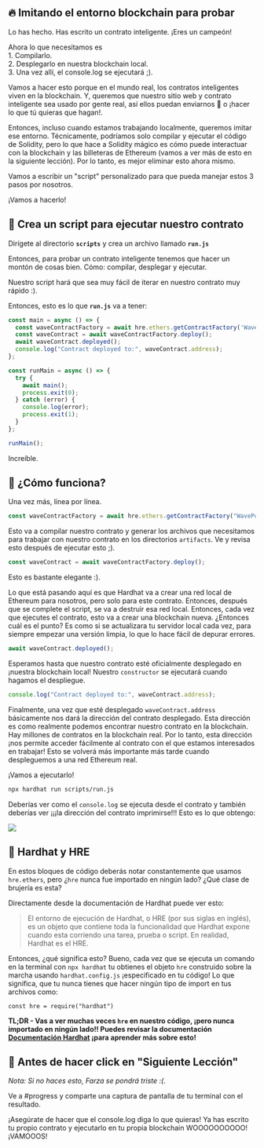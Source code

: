 🔥 Imitando el entorno blockchain para probar
-----------------------------------------------

Lo has hecho. Has escrito un contrato inteligente. ¡Eres un campeón!

Ahora lo que necesitamos es\
1\. Compilarlo.\
2\. Desplegarlo en nuestra blockchain local.\
3\. Una vez allí, el console.log se ejecutará ;).

Vamos a hacer esto porque en el mundo real, los contratos inteligentes viven en la blockchain. Y, queremos que nuestro sitio web y contrato inteligente sea usado por gente real, así ellos puedan enviarnos 👋 o ¡hacer lo que tú quieras que hagan!.

Entonces, incluso cuando estamos trabajando localmente, queremos imitar ese entorno. Técnicamente, podríamos solo compilar y ejecutar el código de Solidity, pero lo que hace a Solidity mágico es cómo puede interactuar con la blockchain y las billeteras de Ethereum (vamos a ver más de esto en la siguiente lección). Por lo tanto, es mejor eliminar esto ahora mismo.

Vamos a escribir un "script" personalizado para que pueda manejar estos 3 pasos por nosotros.

¡Vamos a hacerlo!

📝 Crea un script para ejecutar nuestro contrato
-------------------------------------

Dirígete al directorio **`scripts`** y crea un archivo llamado **`run.js`**

Entonces, para probar un contrato inteligente tenemos que hacer un montón de cosas bien. Cómo: compilar, desplegar y ejecutar.

Nuestro script hará que sea muy fácil de iterar en nuestro contrato muy rápido :).

Entonces, esto es lo que **`run.js`** va a tener:

```javascript
const main = async () => {
  const waveContractFactory = await hre.ethers.getContractFactory('WavePortal');
  const waveContract = await waveContractFactory.deploy();
  await waveContract.deployed();
  console.log("Contract deployed to:", waveContract.address);
};

const runMain = async () => {
  try {
    await main();
    process.exit(0);
  } catch (error) {
    console.log(error);
    process.exit(1);
  }
};

runMain();
```

Increíble.

🤔 ¿Cómo funciona?
-----------------

Una vez más, línea por línea.

```javascript
const waveContractFactory = await hre.ethers.getContractFactory("WavePortal");
```

Esto va a compilar nuestro contrato y generar los archivos que necesitamos para trabajar con nuestro contrato en los directorios `artifacts`. Ve y revisa esto después de ejecutar esto ;).

```javascript
const waveContract = await waveContractFactory.deploy();
```

Esto es bastante elegante :). 

Lo que está pasando aquí es que Hardhat va a crear una red local de Ethereum para nosotros, pero solo para este contrato. Entonces, después que se complete el script, se va a destruir esa red local. Entonces, cada vez que ejecutes el contrato, esto va a crear una blockchain nueva. ¿Entonces cuál es el punto? Es como si se actualizara tu servidor local cada vez, para siempre empezar una versión limpia, lo que lo hace fácil de depurar errores.

```javascript
await waveContract.deployed();
```

Esperamos hasta que nuestro contrato esté oficialmente desplegado en ¡nuestra blockchain local! Nuestro `constructor` se ejecutará cuando hagamos el despliegue.

```javascript
console.log("Contract deployed to:", waveContract.address);
```

Finalmente, una vez que esté desplegado `waveContract.address` básicamente nos dará la dirección del contrato desplegado. Esta dirección es como realmente podemos encontrar nuestro contrato en la blockchain. Hay millones de contratos en la blockchain real. Por lo tanto, esta dirección ¡nos permite acceder fácilmente al contrato con el que estamos interesados en trabajar! Esto se volverá más importante más tarde cuando despleguemos a una red Ethereum real.

¡Vamos a ejecutarlo!

```bash
npx hardhat run scripts/run.js
```

Deberías ver como el `console.log` se ejecuta desde el contrato y también deberías ver ¡¡¡la dirección del contrato imprimirse!!! Esto es lo que obtengo:

![](https://i.imgur.com/ug79rOM.png)


🎩 Hardhat y HRE
----------------

En estos bloques de código deberás notar constantemente que usamos `hre.ethers`, pero ¿`hre` nunca fue importado en ningún lado? ¿Qué clase de brujería es esta?

Directamente desde la documentación de Hardhat puede ver esto:

> El entorno de ejecución de Hardhat, o HRE (por sus siglas en inglés), es un objeto que contiene toda la funcionalidad que Hardhat expone cuando esta corriendo una tarea, prueba o script. En realidad, Hardhat es el HRE.

Entonces, ¿qué significa esto? Bueno, cada vez que se ejecuta un comando en la terminal con `npx hardhat` tu obtienes el objeto `hre` construido sobre la marcha usando `hardhat.config.js` ¡especificado en tu código! Lo que significa, que tu nunca tienes que hacer ningún tipo de import en tus archivos como:

`const hre = require("hardhat")`

**TL;DR - Vas a ver muchas veces `hre` en nuestro código, ¡pero nunca importado en ningún lado!! Puedes revisar la documentación [Documentación Hardhat](https://hardhat.org/advanced/hardhat-runtime-environment.html) ¡para aprender más sobre esto!**

🚨 Antes de hacer click en "Siguiente Lección"
-------------------------------------------

*Nota: Si no haces esto, Farza se pondrá triste :(.*

Ve a #progress y comparte una captura de pantalla de tu terminal con el resultado.

¡Asegúrate de hacer que el console.log diga lo que quieras! Ya has escrito tu propio contrato y ejecutarlo en tu propia blockchain WOOOOOOOOOO! ¡VAMOOOS!
